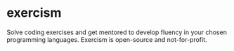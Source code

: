 # exercism
Solve coding exercises and get mentored to develop fluency in your chosen programming languages. Exercism is open-source and not-for-profit.
